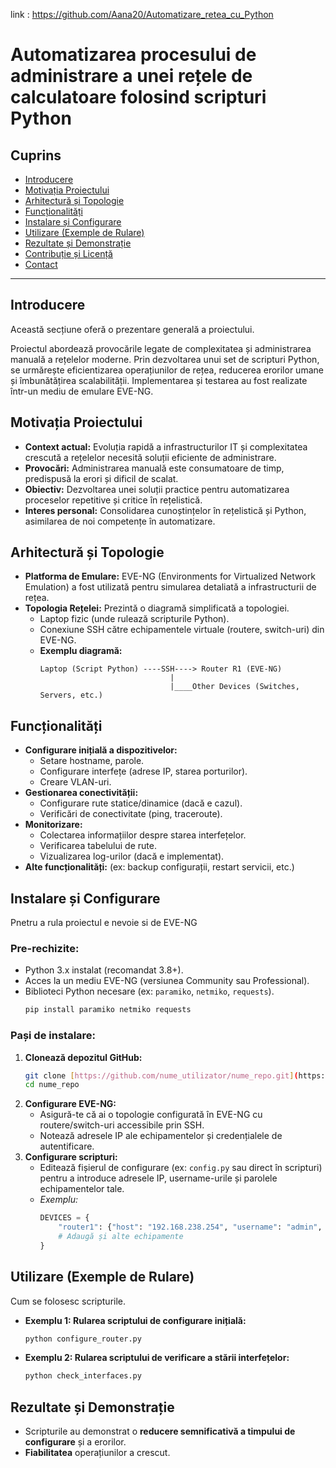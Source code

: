link : https://github.com/Aana20/Automatizare_retea_cu_Python
#  Automatizarea procesului de administrare a unei rețele de calculatoare folosind scripturi Python


## Cuprins

* [Introducere](#introducere)
* [Motivația Proiectului](#motivația-proiectului)
* [Arhitectură și Topologie](#arhitectură-și-topologie)
* [Funcționalități](#funcționalități)
* [Instalare și Configurare](#instalare-și-configurare)
* [Utilizare (Exemple de Rulare)](#utilizare-exemple-de-rulare)
* [Rezultate și Demonstrație](#rezultate-și-demonstrație)
* [Contribuție și Licență](#contribuție-și-licență)
* [Contact](#contact)

---

## Introducere

Această secțiune oferă o prezentare generală a proiectului.

Proiectul abordează provocările legate de complexitatea și administrarea manuală a rețelelor moderne. Prin dezvoltarea unui set de scripturi Python, se urmărește eficientizarea operațiunilor de rețea, reducerea erorilor umane și îmbunătățirea scalabilității. Implementarea și testarea au fost realizate într-un mediu de emulare EVE-NG.

## Motivația Proiectului


* **Context actual:** Evoluția rapidă a infrastructurilor IT și complexitatea crescută a rețelelor necesită soluții eficiente de administrare.
* **Provocări:** Administrarea manuală este consumatoare de timp, predispusă la erori și dificil de scalat.
* **Obiectiv:** Dezvoltarea unei soluții practice pentru automatizarea proceselor repetitive și critice în rețelistică.
* **Interes personal:** Consolidarea cunoștințelor în rețelistică și Python, asimilarea de noi competențe în automatizare.

## Arhitectură și Topologie



* **Platforma de Emulare:** EVE-NG (Environments for Virtualized Network Emulation) a fost utilizată pentru simularea detaliată a infrastructurii de rețea.
* **Topologia Rețelei:** Prezintă o diagramă simplificată a topologiei.
    * Laptop fizic (unde rulează scripturile Python).
    * Conexiune SSH către echipamentele virtuale (routere, switch-uri) din EVE-NG.
    * **Exemplu diagramă:**
        ```
        Laptop (Script Python) ----SSH----> Router R1 (EVE-NG)
                                     |
                                     |____Other Devices (Switches, Servers, etc.)
        ```

## Funcționalități


* **Configurare inițială a dispozitivelor:**
    * Setare hostname, parole.
    * Configurare interfețe (adrese IP, starea porturilor).
    * Creare VLAN-uri.
* **Gestionarea conectivității:**
    * Configurare rute statice/dinamice (dacă e cazul).
    * Verificări de conectivitate (ping, traceroute).
* **Monitorizare:**
    * Colectarea informațiilor despre starea interfețelor.
    * Verificarea tabelului de rute.
    * Vizualizarea log-urilor (dacă e implementat).
* **Alte funcționalități:** (ex: backup configurații, restart servicii, etc.)

## Instalare și Configurare

Pnetru a rula proiectul e nevoie si de EVE-NG

### Pre-rechizite:

* Python 3.x instalat (recomandat 3.8+).
* Acces la un mediu EVE-NG (versiunea Community sau Professional).
* Biblioteci Python necesare (ex: `paramiko`, `netmiko`, `requests`).
    ```bash
    pip install paramiko netmiko requests
    ```

### Pași de instalare:

1.  **Clonează depozitul GitHub:**
    ```bash
    git clone [https://github.com/nume_utilizator/nume_repo.git](https://github.com/nume_utilizator/nume_repo.git)
    cd nume_repo
    ```
2.  **Configurare EVE-NG:**
    * Asigură-te că ai o topologie configurată în EVE-NG cu routere/switch-uri accessibile prin SSH.
    * Notează adresele IP ale echipamentelor și credențialele de autentificare.
3.  **Configurare scripturi:**
    * Editează fișierul de configurare (ex: `config.py` sau direct în scripturi) pentru a introduce adresele IP, username-urile și parolele echipamentelor tale.
    * *Exemplu:*
        ```python
        DEVICES = {
            "router1": {"host": "192.168.238.254", "username": "admin", "password": "password"},
            # Adaugă și alte echipamente
        }
        ```

## Utilizare (Exemple de Rulare)

Cum se folosesc scripturile.

* **Exemplu 1: Rularea scriptului de configurare inițială:**
    ```bash
    python configure_router.py
    ```
 
* **Exemplu 2: Rularea scriptului de verificare a stării interfețelor:**
    ```bash
    python check_interfaces.py
    ```
  


## Rezultate și Demonstrație



* Scripturile au demonstrat o **reducere semnificativă a timpului de configurare** și a erorilor.
* **Fiabilitatea** operațiunilor a crescut.


